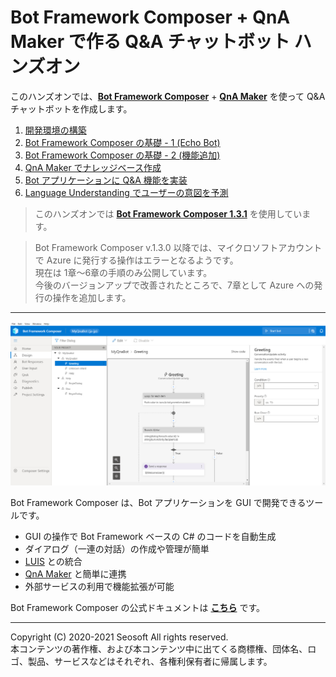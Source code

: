 # Bot Framework Composer + QnA Maker で作る Q&A チャットボット ハンズオン

このハンズオンでは、[**Bot Framework Composer**](https://docs.microsoft.com/ja-jp/composer/) + [**QnA Maker**](https://www.qnamaker.ai/) を使って Q&A チャットボットを作成します。

1. [開発環境の構築](./docs/01_install.md)
2. [Bot Framework Composer の基礎 - 1 (Echo Bot)](./docs/02_composer_basic.md)
3. [Bot Framework Composer の基礎 - 2 (機能追加)](./docs/03_composer_basic2.md)  
4. [QnA Maker でナレッジベース作成](./docs/04_create_qnamaker_knowledgebase.md)  
5. [Bot アプリケーションに Q&A 機能を実装](./docs/05_composer_qna.md)  
6. [Language Understanding でユーザーの意図を予測](./docs/06_composer_luis.md)  
<!-- 7. [Bot アプリケーションをクラウドに発行](./docs/07_deploy_bot.md) -->

> このハンズオンでは [**Bot Framework Composer 1.3.1**](https://techcommunity.microsoft.com/t5/azure-ai/build-2020-conversational-ai-updates/ba-p/1397685) を使用しています。


> Bot Framework Composer v.1.3.0 以降では、マイクロソフトアカウントで Azure に発行する操作はエラーとなるようです。  
> 現在は 1章～6章の手順のみ公開しています。  
> 今後のバージョンアップで改善されたところで、7章として Azure への発行の操作を追加します。  

---

![](./docs/images/bfcomp_main.jpg)

Bot Framework Composer は、Bot アプリケーションを GUI で開発できるツールです。

- GUI の操作で Bot Framework ベースの C# のコードを自動生成
- ダイアログ（一連の対話）の作成や管理が簡単
- [LUIS](https://luis.ai/) との統合
- [QnA Maker](https://qnamaker.ai/) と簡単に連携
- 外部サービスの利用で機能拡張が可能

Bot Framework Composer の公式ドキュメントは [**こちら**](https://docs.microsoft.com/ja-jp/composer/) です。

---

Copyright (C) 2020-2021 Seosoft All rights reserved.  
本コンテンツの著作権、および本コンテンツ中に出てくる商標権、団体名、ロゴ、製品、サービスなどはそれぞれ、各権利保有者に帰属します。